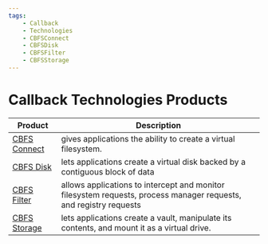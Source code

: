 ```yaml
---
tags:
	- Callback
	- Technologies
	- CBFSConnect
	- CBFSDisk
	- CBFSFilter
	- CBFSStorage
---
```


# Callback Technologies Products

| Product | Description |
| ----------- | ----------- |
| [CBFS Connect](http://cdn.callbacktechnologies.com/help/CCF/cs/) | gives applications the ability to create a virtual filesystem. |
| [CBFS Disk](http://cdn.callbacktechnologies.com/help/CDF/cs/) | lets applications create a virtual disk backed by a contiguous block of data |
| [CBFS Filter](http://cdn.callbacktechnologies.com/help/CFF/cs/) | allows applications to intercept and monitor filesystem requests, process manager requests, and registry requests |
| [CBFS Storage](http://cdn.callbacktechnologies.com/help/CSF/cs/) | lets applications create a vault, manipulate its contents, and mount it as a virtual drive. |